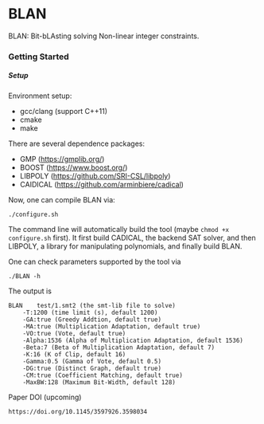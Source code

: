 # BLAN
BLAN: Bit-bLAsting solving Non-linear integer constraints.

### Getting Started

##### Setup
Environment setup:
- gcc/clang (support C++11)
- cmake
- make

There are several dependence packages:
- GMP (https://gmplib.org/)
- BOOST (https://www.boost.org/)
- LIBPOLY (https://github.com/SRI-CSL/libpoly)
- CAIDICAL (https://github.com/arminbiere/cadical)

Now, one can compile BLAN via:

`./configure.sh`

The command line will automatically build the tool (maybe `chmod +x configure.sh` first). It first build CADICAL, the backend SAT solver, and then LIBPOLY, a library for manipulating polynomials, and finally build BLAN.

One can check parameters supported by the tool via
```
./BLAN -h
```
The output is 
```
BLAN 	test/1.smt2 (the smt-lib file to solve)
	-T:1200 (time limit (s), default 1200)
	-GA:true (Greedy Addtion, default true)
	-MA:true (Multiplication Adaptation, default true)
	-VO:true (Vote, default true)
	-Alpha:1536 (Alpha of Multiplication Adaptation, default 1536)
	-Beta:7 (Beta of Multiplication Adaptation, default 7)
	-K:16 (K of Clip, default 16)
	-Gamma:0.5 (Gamma of Vote, default 0.5)
	-DG:true (Distinct Graph, default true)
	-CM:true (Coefficient Matching, default true)
	-MaxBW:128 (Maximum Bit-Width, default 128)
```

Paper DOI (upcoming)
```
https://doi.org/10.1145/3597926.3598034
```
